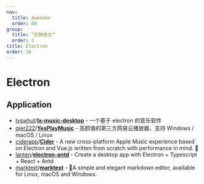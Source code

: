 ```yaml
---
nav:
  title: Awesome
  order: 80
group:
  title: “玩物丧志”
  order: 3
title: Electron
order: 16
---
```


# Electron

## Application

- [lyswhut](https://github.com/lyswhut)/**[lx-music-desktop](https://github.com/lyswhut/lx-music-desktop)** - 一个基于 electron 的音乐软件
- [qier222](https://github.com/qier222)/**[YesPlayMusic](https://github.com/qier222/YesPlayMusic)** - 高颜值的第三方网易云播放器，支持 Windows / macOS / Linux 
- [ciderapp](https://github.com/ciderapp?type=source)/**[Cider](https://github.com/ciderapp/Cider)** - A new cross-platform Apple Music experience based on Electron and Vue.js written from scratch with performance in mind. 🚀
- [lanten](https://github.com/lanten)/**[electron-antd](https://github.com/lanten/electron-antd)** - Create a desktop app with Electron + Typescript + React + Antd
- [marktext](https://github.com/marktext?type=source)/**[marktext](https://github.com/marktext/marktext)** - 📝A simple and elegant markdown editor, available for Linux, macOS and Windows.

